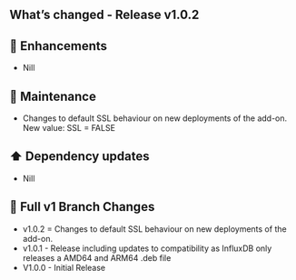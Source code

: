 ## What’s changed - Release v1.0.2

## 🚀 Enhancements

- Nill

## 🧰 Maintenance

- Changes to default SSL behaviour on new deployments of the add-on.
  New value: SSL = FALSE

## ⬆️ Dependency updates

- Nill

## 📖 Full v1 Branch Changes

- v1.0.2 = Changes to default SSL behaviour on new deployments of the add-on.
- v1.0.1 - Release including updates to compatibility as InfluxDB only releases a AMD64 and ARM64 .deb file
- V1.0.0 - Initial Release
